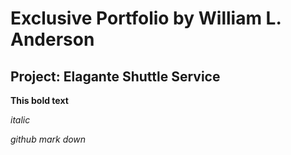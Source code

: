 #  Exclusive Portfolio by William L. Anderson
##  Project: Elagante Shuttle Service 




**This bold text**

*italic*

*github mark down*
